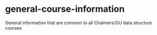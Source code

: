 # general-course-information
General information that are common to all Chalmers/GU data structure courses
